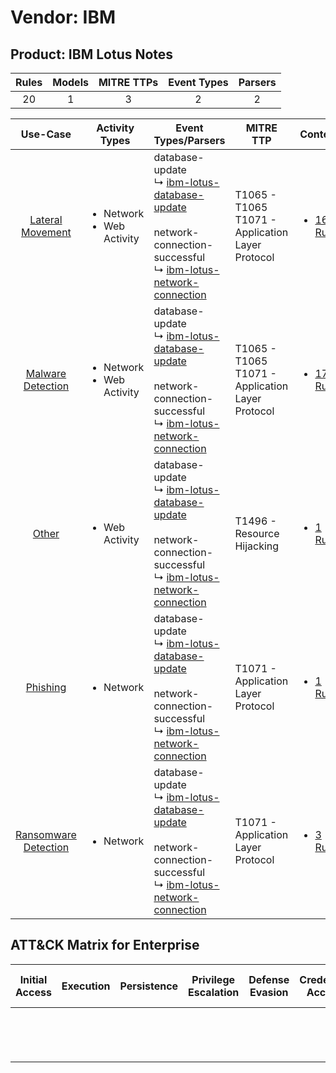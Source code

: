 Vendor: IBM
===========
Product: IBM Lotus Notes
------------------------
| Rules | Models | MITRE TTPs | Event Types | Parsers |
|:-----:|:------:|:----------:|:-----------:|:-------:|
|  20   |   1    |     3      |      2      |    2    |

|                               Use-Case                               | Activity Types                                 | Event Types/Parsers                                                                                                                                                                                                                          | MITRE TTP                                               | Content                                                                                   |
|:--------------------------------------------------------------------:| ---------------------------------------------- | -------------------------------------------------------------------------------------------------------------------------------------------------------------------------------------------------------------------------------------------- | ------------------------------------------------------- | ----------------------------------------------------------------------------------------- |
|     [Lateral Movement](../../../UseCases/uc_lateral_movement.md)     | <ul><li>Network</li><li>Web Activity</li></ul> |  database-update<br> ↳ [ibm-lotus-database-update](Parsers/parserContent_ibm-lotus-database-update.md)<br><br> network-connection-successful<br> ↳ [ibm-lotus-network-connection](Parsers/parserContent_ibm-lotus-network-connection.md)<br> | T1065 - T1065<br>T1071 - Application Layer Protocol<br> | [<ul><li>16 Rules</li></ul>](Rules_Models/r_m_ibm_ibm_lotus_notes_Lateral_Movement.md)    |
|    [Malware Detection](../../../UseCases/uc_malware_detection.md)    | <ul><li>Network</li><li>Web Activity</li></ul> |  database-update<br> ↳ [ibm-lotus-database-update](Parsers/parserContent_ibm-lotus-database-update.md)<br><br> network-connection-successful<br> ↳ [ibm-lotus-network-connection](Parsers/parserContent_ibm-lotus-network-connection.md)<br> | T1065 - T1065<br>T1071 - Application Layer Protocol<br> | [<ul><li>17 Rules</li></ul>](Rules_Models/r_m_ibm_ibm_lotus_notes_Malware_Detection.md)   |
|                [Other](../../../UseCases/uc_other.md)                | <ul><li>Web Activity</li></ul>                 |  database-update<br> ↳ [ibm-lotus-database-update](Parsers/parserContent_ibm-lotus-database-update.md)<br><br> network-connection-successful<br> ↳ [ibm-lotus-network-connection](Parsers/parserContent_ibm-lotus-network-connection.md)<br> | T1496 - Resource Hijacking<br>                          | [<ul><li>1 Rules</li></ul>](Rules_Models/r_m_ibm_ibm_lotus_notes_Other.md)                |
|             [Phishing](../../../UseCases/uc_phishing.md)             | <ul><li>Network</li></ul>                      |  database-update<br> ↳ [ibm-lotus-database-update](Parsers/parserContent_ibm-lotus-database-update.md)<br><br> network-connection-successful<br> ↳ [ibm-lotus-network-connection](Parsers/parserContent_ibm-lotus-network-connection.md)<br> | T1071 - Application Layer Protocol<br>                  | [<ul><li>1 Rules</li></ul>](Rules_Models/r_m_ibm_ibm_lotus_notes_Phishing.md)             |
| [Ransomware Detection](../../../UseCases/uc_ransomware_detection.md) | <ul><li>Network</li></ul>                      |  database-update<br> ↳ [ibm-lotus-database-update](Parsers/parserContent_ibm-lotus-database-update.md)<br><br> network-connection-successful<br> ↳ [ibm-lotus-network-connection](Parsers/parserContent_ibm-lotus-network-connection.md)<br> | T1071 - Application Layer Protocol<br>                  | [<ul><li>3 Rules</li></ul>](Rules_Models/r_m_ibm_ibm_lotus_notes_Ransomware_Detection.md) |

ATT&CK Matrix for Enterprise
----------------------------
| Initial Access | Execution | Persistence | Privilege Escalation | Defense Evasion | Credential Access | Discovery | Lateral Movement | Collection | Command and Control                                                             | Exfiltration | Impact                                                                  |
| -------------- | --------- | ----------- | -------------------- | --------------- | ----------------- | --------- | ---------------- | ---------- | ------------------------------------------------------------------------------- | ------------ | ----------------------------------------------------------------------- |
|                |           |             |                      |                 |                   |           |                  |            | [Application Layer Protocol](https://attack.mitre.org/techniques/T1071)<br><br> |              | [Resource Hijacking](https://attack.mitre.org/techniques/T1496)<br><br> |